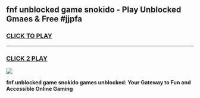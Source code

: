 
## fnf unblocked game snokido - Play Unblocked Gmaes & Free #jjpfa
<h3>
<a href="https://premium.freeplayer.one?title=fnf_unblocked_game_snokido&ref=03M">CLICK TO PLAY</a></h3>
<hr>

<h3>
<a href="https://premium.freeplayer.one?title=fnf_unblocked_game_snokido&ref=03M">CLICK 2 PLAY</a>
  
</h3>

<a href="https://premium.freeplayer.one?title=fnf_unblocked_game_snokido&ref=03M"><img src="https://clearcache.store/games.png"></a>


**fnf unblocked game snokido games unblocked: Your Gateway to Fun and Accessible Online Gaming**
